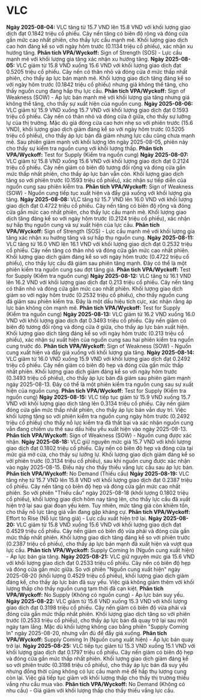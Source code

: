 # VLC

**Ngày 2025-08-04:** VLC tăng từ 15.7 VND lên 15.8 VND với khối lượng giao dịch đạt 0.1842 triệu cổ phiếu. Cây nến tăng có biên độ rộng và đóng cửa gần mức cao nhất phiên, cho thấy lực cầu mạnh mẽ. Khối lượng giao dịch cao hơn đáng kể so với ngày hôm trước (0.1134 triệu cổ phiếu), xác nhận xu hướng tăng. **Phân tích VPA/Wyckoff:** Sign of Strength (SOS) - Lực cầu mạnh mẽ với khối lượng gia tăng xác nhận xu hướng tăng.
**Ngày 2025-08-05:** VLC giảm từ 15.8 VND xuống 15.6 VND với khối lượng giao dịch đạt 0.5205 triệu cổ phiếu. Cây nến có thân nhỏ và đóng cửa ở mức thấp nhất phiên, cho thấy áp lực bán mạnh mẽ. Khối lượng giao dịch tăng đáng kể so với ngày hôm trước (0.1842 triệu cổ phiếu) nhưng giá không thể tăng, cho thấy nguồn cung đang hấp thụ lực cầu. **Phân tích VPA/Wyckoff:** Sign of Weakness (SOW) - Áp lực bán mạnh mẽ với khối lượng gia tăng nhưng giá không thể tăng, cho thấy sự xuất hiện của nguồn cung.
**Ngày 2025-08-06:** VLC giảm từ 15.9 VND xuống 15.7 VND với khối lượng giao dịch đạt 0.1593 triệu cổ phiếu. Cây nến có thân nhỏ và đóng cửa ở giữa, cho thấy sự lưỡng lự của thị trường. Mặc dù giá đóng cửa cao hơn nhẹ so với phiên trước (15.6 VND), khối lượng giao dịch giảm đáng kể so với ngày hôm trước (0.5205 triệu cổ phiếu), cho thấy áp lực bán đã giảm nhưng lực cầu cũng chưa mạnh mẽ. Sau phiên giảm mạnh với khối lượng lớn ngày 2025-08-05, phiên này cho thấy sự kiểm tra nguồn cung với khối lượng thấp. **Phân tích VPA/Wyckoff:** Test for Supply (Kiểm tra nguồn cung)
**Ngày 2025-08-07:** VLC giảm từ 15.8 VND xuống 15.6 VND với khối lượng giao dịch đạt 0.2124 triệu cổ phiếu. Cây nến giảm có biên độ tương đối rộng và đóng cửa gần mức thấp nhất phiên, cho thấy áp lực bán vẫn còn. Khối lượng giao dịch tăng so với phiên trước (0.1593 triệu cổ phiếu), xác nhận sự tiếp diễn của nguồn cung sau phiên kiểm tra. **Phân tích VPA/Wyckoff:** Sign of Weakness (SOW) - Nguồn cung tiếp tục xuất hiện và đẩy giá xuống với khối lượng gia tăng.
**Ngày 2025-08-08:** VLC tăng từ 15.7 VND lên 16.0 VND với khối lượng giao dịch đạt 0.4722 triệu cổ phiếu. Cây nến tăng có biên độ rộng và đóng cửa gần mức cao nhất phiên, cho thấy lực cầu mạnh mẽ. Khối lượng giao dịch tăng đáng kể so với ngày hôm trước (0.2124 triệu cổ phiếu), xác nhận sự hấp thụ nguồn cung và sự xuất hiện của lực cầu. **Phân tích VPA/Wyckoff:** Sign of Strength (SOS) - Lực cầu mạnh mẽ với khối lượng gia tăng xác nhận xu hướng tăng và sự hấp thụ nguồn cung.
**Ngày 2025-08-11:** VLC tăng từ 16.0 VND lên 16.1 VND với khối lượng giao dịch đạt 0.2532 triệu cổ phiếu. Cây nến tăng có thân nhỏ và đóng cửa gần mức cao nhất phiên. Khối lượng giao dịch giảm đáng kể so với ngày hôm trước (0.4722 triệu cổ phiếu), cho thấy lực cầu đã giảm sau phiên tăng mạnh. Đây có thể là một phiên kiểm tra nguồn cung sau đợt tăng giá. **Phân tích VPA/Wyckoff:** Test for Supply (Kiểm tra nguồn cung)
**Ngày 2025-08-12:** VLC tăng từ 16.1 VND lên 16.2 VND với khối lượng giao dịch đạt 0.213 triệu cổ phiếu. Cây nến tăng có thân nhỏ và đóng cửa gần mức cao nhất phiên. Khối lượng giao dịch giảm so với ngày hôm trước (0.2532 triệu cổ phiếu), cho thấy nguồn cung đã giảm sau phiên kiểm tra. Đây là một dấu hiệu tích cực, xác nhận rằng áp lực bán không còn mạnh mẽ. **Phân tích VPA/Wyckoff:** Test for Supply (Kiểm tra nguồn cung)
**Ngày 2025-08-13:** VLC giảm từ 16.2 VND xuống 16.0 VND với khối lượng giao dịch đạt 0.3493 triệu cổ phiếu. Cây nến giảm có biên độ tương đối rộng và đóng cửa ở giữa, cho thấy áp lực bán xuất hiện. Khối lượng giao dịch tăng đáng kể so với ngày hôm trước (0.213 triệu cổ phiếu), xác nhận sự xuất hiện của nguồn cung sau hai phiên kiểm tra nguồn cung trước đó. **Phân tích VPA/Wyckoff:** Sign of Weakness (SOW) - Nguồn cung xuất hiện và đẩy giá xuống với khối lượng gia tăng.
**Ngày 2025-08-14:** VLC giảm từ 16.0 VND xuống 15.9 VND với khối lượng giao dịch đạt 0.2492 triệu cổ phiếu. Cây nến giảm có biên độ hẹp và đóng cửa gần mức thấp nhất phiên. Khối lượng giao dịch giảm đáng kể so với ngày hôm trước (0.3493 triệu cổ phiếu), cho thấy áp lực bán đã giảm sau phiên giảm mạnh ngày 2025-08-13. Đây có thể là một phiên kiểm tra nguồn cung sau sự xuất hiện của nguồn cung. **Phân tích VPA/Wyckoff:** Test for Supply (Kiểm tra nguồn cung)
**Ngày 2025-08-15:** VLC tiếp tục giảm từ 15.9 VND xuống 15.7 VND với khối lượng giao dịch tăng lên 0.3134 triệu cổ phiếu. Cây nến giảm đóng cửa gần mức thấp nhất phiên, cho thấy áp lực bán vẫn duy trì. Việc khối lượng tăng so với phiên kiểm tra nguồn cung ngày hôm trước (0.2492 triệu cổ phiếu) cho thấy nỗ lực kiểm tra đã thất bại và xác nhận nguồn cung vẫn đang chiếm ưu thế sau dấu hiệu yếu xuất hiện vào ngày 2025-08-13. **Phân tích VPA/Wyckoff:** Sign of Weakness (SOW) - Nguồn cung được xác nhận.
**Ngày 2025-08-18:** VLC giữ nguyên mức giá 15.7 VND với khối lượng giao dịch đạt 0.1802 triệu cổ phiếu. Cây nến có biên độ hẹp và đóng cửa tại mức giá mở cửa, cho thấy sự lưỡng lự. Khối lượng giao dịch giảm đáng kể so với phiên trước (0.3134 triệu cổ phiếu), sau khi nguồn cung được xác nhận vào ngày 2025-08-15. Điều này cho thấy thiếu vắng lực cầu sau áp lực bán. **Phân tích VPA/Wyckoff:** No Demand (Thiếu cầu)
**Ngày 2025-08-19:** VLC tăng nhẹ từ 15.7 VND lên 15.8 VND với khối lượng giao dịch đạt 0.2387 triệu cổ phiếu. Cây nến tăng có biên độ hẹp và đóng cửa gần mức cao nhất phiên. So với phiên "Thiếu cầu" ngày 2025-08-18 (khối lượng 0.1802 triệu cổ phiếu), khối lượng giao dịch hôm nay tăng lên, cho thấy lực cầu đã xuất hiện trở lại sau giai đoạn yếu kém. Tuy nhiên, mức tăng giá còn khiêm tốn, cho thấy nỗ lực tăng giá vẫn đang gặp kháng cự. **Phân tích VPA/Wyckoff:** Effort to Rise (Nỗ lực tăng giá) - Lực cầu xuất hiện trở lại.
**Ngày 2025-08-20:** VLC giảm từ 15.8 VND xuống 15.6 VND với khối lượng giao dịch đạt 0.4529 triệu cổ phiếu. Cây nến giảm có biên độ vừa phải và đóng cửa gần mức thấp nhất phiên. Khối lượng giao dịch tăng đáng kể so với phiên trước (0.2387 triệu cổ phiếu), cho thấy áp lực bán mạnh đã xuất hiện và vượt qua lực cầu. **Phân tích VPA/Wyckoff:** Supply Coming In (Nguồn cung xuất hiện) - Áp lực bán gia tăng.
**Ngày 2025-08-21:** VLC giữ nguyên mức giá 15.6 VND với khối lượng giao dịch đạt 0.2533 triệu cổ phiếu. Cây nến có biên độ hẹp và đóng cửa gần mức giữa. So với phiên "Nguồn cung xuất hiện" ngày 2025-08-20 (khối lượng 0.4529 triệu cổ phiếu), khối lượng giao dịch giảm đáng kể, cho thấy áp lực bán đã suy yếu. Việc giá không giảm thêm với khối lượng thấp cho thấy nguồn cung tạm thời đã cạn kiệt. **Phân tích VPA/Wyckoff:** No Supply (Không có nguồn cung) - Áp lực bán suy yếu.
**Ngày 2025-08-22:** VLC giảm từ 15.6 VND xuống 15.3 VND với khối lượng giao dịch đạt 0.3198 triệu cổ phiếu. Cây nến giảm có biên độ vừa phải và đóng cửa gần mức thấp nhất phiên. Khối lượng giao dịch tăng so với phiên trước (0.2533 triệu cổ phiếu), cho thấy áp lực bán đã quay trở lại sau một ngày tạm lắng. Mặc dù khối lượng không cao bằng phiên "Supply Coming In" ngày 2025-08-20, nhưng vẫn đủ để đẩy giá xuống. **Phân tích VPA/Wyckoff:** Supply Coming In (Nguồn cung xuất hiện) - Áp lực bán quay trở lại.
**Ngày 2025-08-25:** VLC tiếp tục giảm từ 15.3 VND xuống 15.1 VND với khối lượng giao dịch đạt 0.1797 triệu cổ phiếu. Cây nến giảm có biên độ hẹp và đóng cửa gần mức thấp nhất phiên. Khối lượng giao dịch giảm đáng kể so với phiên trước (0.3198 triệu cổ phiếu), cho thấy áp lực bán đã suy yếu nhưng đồng thời cũng không có lực cầu mạnh mẽ để hấp thụ lượng cung còn lại. Việc giá tiếp tục giảm với khối lượng thấp cho thấy thị trường thiếu vắng nhu cầu mua vào. **Phân tích VPA/Wyckoff:** No Demand (Không có nhu cầu) - Giá giảm với khối lượng thấp cho thấy thiếu vắng lực cầu.
